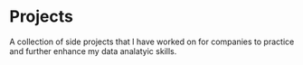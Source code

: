 # Projects
A collection of side projects that I have worked on for companies to practice and further enhance my data analatyic skills. 

